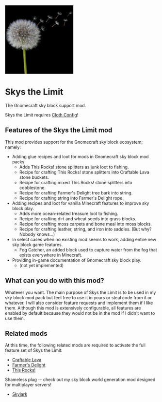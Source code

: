 ![icon](./src/main/resources/assets/skys-the-limit/icon.png)

# Skys the Limit
The Gnomecraft sky block support mod.

Skys the Limit requires [Cloth Config](https://github.com/shedaniel/cloth-config)!

## Features of the Skys the Limit mod

This mod provides support for the Gnomecraft sky block ecosystem; namely:

* Adding glue recipes and loot for mods in Gnomecraft sky block mod packs.
  * Adds This Rocks! stone splitters as junk loot to fishing.
  * Recipe for crafting This Rocks! stone splitters into Craftable Lava stone buckets.
  * Recipe for crafting mixed This Rocks! stone splitters into cobblestone. 
  * Recipe for crafting Farmer's Delight tree bark into string.
  * Recipe for crafting string into Farmer's Delight rope.
* Adding recipes and loot for vanilla Minecraft features to improve sky block play.
  * Adds more ocean-related treasure loot to fishing.
  * Recipe for crafting dirt and wheat seeds into grass blocks.
  * Recipe for crafting moss carpets and bone meal into moss blocks.
  * Recipe for crafting leather, string, and iron into saddles.  (But why?  Nobody knows...)
* In select cases when no existing mod seems to work, adding entire new sky block game features.
  * Fog Catcher, an added block used to capture water from the fog that exists everywhere in Minecraft.
* Providing in-game documentation of Gnomecraft sky block play.
  * (not yet implemented)

## What can you do with this mod?

Whatever you want.  The main purpose of Skys the Limit is to be used in my sky block mod pack but feel free to
use it in yours or steal code from it or whatever.  I will also consider feature requests and implement them if
I like them.  Although this mod is extensively configurable, all features are enabled by default because they
would not be in the mod if I didn't want to use them.

## Related mods

At this time, the following related mods are required to activate the full feature set of Skys the Limit:

* [Craftable Lava](https://www.curseforge.com/minecraft/mc-mods/lava-bucket-bending-of-the-fire)
* [Farmer's Delight](https://github.com/newhoryzon/farmers-delight-fabric)
* [This Rocks!](https://github.com/TeamMidnightDust/ThisRocks)

Shameless plug -- check out my sky block world generation mod designed for multiplayer servers!

* [Skylark](https://github.com/gniftygnome/skylark)
